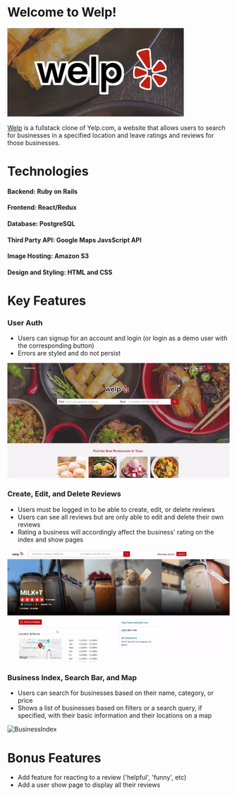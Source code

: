 # Welcome to Welp!

![Logo](app/assets/images/readmelogo.png)

[Welp](https://welp0.herokuapp.com/#/) is a fullstack clone of Yelp.com, a website that allows users to search for businesses in a specified location and leave ratings and reviews for those businesses.


# Technologies
#### Backend: Ruby on Rails
#### Frontend: React/Redux
#### Database: PostgreSQL
#### Third Party API: Google Maps JavsScript API
#### Image Hosting: Amazon S3
#### Design and Styling: HTML and CSS


# Key Features

### User Auth
- Users can signup for an account and login (or login as a demo user with the corresponding button)
- Errors are styled and do not persist

![UserAuth](app/assets/images/userauth_gif.gif)


### Create, Edit, and Delete Reviews
- Users must be logged in to be able to create, edit, or delete reviews
- Users can see all reviews but are only able to edit and delete their own reviews
- Rating a business will accordingly affect the business' rating on the index and show pages

![Reviews](app/assets/images/crud_gif.gif)


### Business Index, Search Bar, and Map
- Users can search for businesses based on their name, category, or price
- Shows a list of businesses based on filters or a search query, if specified, with their basic information and their locations on a map

![BusinessIndex](app/assets/images/busindex_gif.gif)


# Bonus Features
- Add feature for reacting to a review ('helpful', 'funny', etc)
- Add a user show page to display all their reviews
